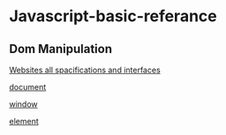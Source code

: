 # Javascript-basic-referance

## Dom Manipulation

[Websites all spacifications and interfaces](https://developer.mozilla.org/en-US/docs/Web/API)

[document](https://developer.mozilla.org/en-US/docs/Web/API/Document)

[window](https://developer.mozilla.org/en-US/docs/Web/API/Window)

[element](https://developer.mozilla.org/en-US/docs/Web/API/Element#Methods)
